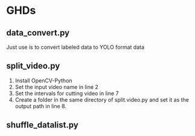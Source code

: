 # GHDs

## data_convert.py
Just use is to convert labeled data to YOLO format data

## split_video.py
1. Install OpenCV-Python
2. Set the input video name in line 2
3. Set the intervals for cutting video in line 7
4. Create a folder in the same directory of split.video.py and set it as the output path in line 8.

## shuffle_datalist.py

